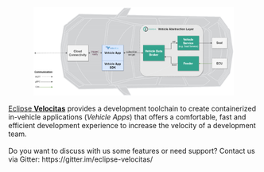 <p align="center">
<img src="https://github.com/eclipse-velocitas/velocitas-docs/blob/main/content/en/docs/about/use_cases/dataflow.png" alt="drawing" style="width:80%;"/>
</p>
<a href="https://websites.eclipseprojects.io/velocitas">Eclipse <b>Velocitas</b></a> provides a development toolchain to create containerized in-vehicle applications (<i>Vehicle Apps</i>) that offers a comfortable, fast and efficient development experience to increase the velocity of a development team. </br></br>
Do you want to discuss with us some features or need support? Contact us via Gitter: https://gitter.im/eclipse-velocitas/
